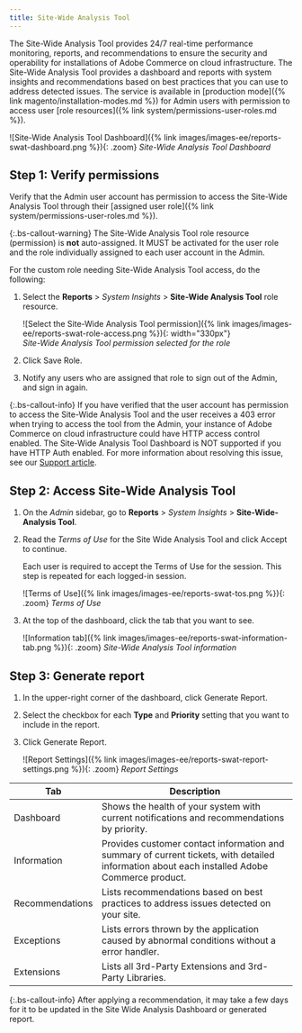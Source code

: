 ```yaml
---
title: Site-Wide Analysis Tool
---
```


The Site-Wide Analysis Tool provides 24/7 real-time performance monitoring, reports, and recommendations to ensure the security and operability for installations of Adobe Commerce on cloud infrastructure. The Site-Wide Analysis Tool provides a dashboard and reports with system insights and recommendations based on best practices that you can use to address detected issues. The service is available in [production mode]({% link magento/installation-modes.md %}) for Admin users with permission to access user [role resources]({% link system/permissions-user-roles.md %}).

![Site-Wide Analysis Tool Dashboard]({% link images/images-ee/reports-swat-dashboard.png %}){: .zoom}
_Site-Wide Analysis Tool Dashboard_

## Step 1: Verify permissions

Verify that the Admin user account has permission to access the Site-Wide Analysis Tool through their [assigned user role]({% link system/permissions-user-roles.md %}).

{:.bs-callout-warning}
The Site-Wide Analysis Tool role resource (permission) is **not** auto-assigned. It MUST be activated for the user role and the role individually assigned to each user account in the Admin.

For the custom role needing Site-Wide Analysis Tool access, do the following:

1. Select the **Reports** > _System Insights_ > **Site-Wide Analysis Tool** role resource.

   ![Select the Site-Wide Analysis Tool permission]({% link images/images-ee/reports-swat-role-access.png %}){: width="330px"}<br/>
   _Site-Wide Analysis Tool permission selected for the role_

1. Click <span class="btn">Save Role</span>.

1. Notify any users who are assigned that role to sign out of the Admin, and sign in again.

{:.bs-callout-info}
If you have verified that the user account has permission to access the Site-Wide Analysis Tool and the user receives a 403 error when trying to access the tool from the Admin, your instance of Adobe Commerce on cloud infrastructure could have HTTP access control enabled. The Site-Wide Analysis Tool Dashboard is NOT supported if you have HTTP Auth enabled. For more information about resolving this issue, see our [Support article](https://support.magento.com/hc/en-us/articles/360057400172-403-errors-when-accessing-Site-Wide-Analysis-Tool-on-Magento).

## Step 2: Access Site-Wide Analysis Tool

1. On the _Admin_ sidebar, go to **Reports** > _System Insights_ > **Site-Wide-Analysis Tool**.

1. Read the _Terms of Use_ for the Site Wide Analysis Tool and click <span class="btn">Accept</span> to continue.

   Each user is required to accept the Terms of Use for the session. This step is repeated for each logged-in session.

   ![Terms of Use]({% link images/images-ee/reports-swat-tos.png %}){: .zoom}
   _Terms of Use_

1. At the top of the dashboard, click the tab that you want to see.

   ![Information tab]({% link images/images-ee/reports-swat-information-tab.png %}){: .zoom}
   _Site-Wide Analysis Tool information_

## Step 3: Generate report

1. In the upper-right corner of the dashboard, click <span class="btn">Generate Report</span>.

1. Select the checkbox for each **Type** and **Priority** setting that you want to include in the report.

1. Click <span class="btn">Generate Report</span>.

   ![Report Settings]({% link images/images-ee/reports-swat-report-settings.png %}){: .zoom}
   _Report Settings_

|Tab|Description|
|--- |--- |
|Dashboard|Shows the health of your system with current notifications and recommendations by priority.|
|Information|Provides customer contact information and summary of current tickets, with detailed information about each installed Adobe Commerce product.|
|Recommendations|Lists recommendations based on best practices to address issues detected on your site.|
|Exceptions|Lists errors thrown by the application caused by abnormal conditions without a error handler.|
|Extensions|Lists all 3rd-Party Extensions and 3rd-Party Libraries.|

{:.bs-callout-info}
After applying a recommendation, it may take a few days for it to be updated in the Site Wide Analysis Dashboard or generated report.
